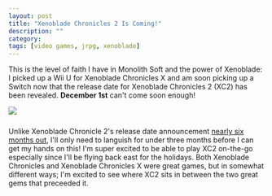 ```yaml
---
layout: post
title: "Xenoblade Chronicles 2 Is Coming!"
description: ""
category: 
tags: [video games, jrpg, xenoblade]
---
```


This is the level of faith I have in Monolith Soft and the power of Xenoblade: I picked up a Wii U for Xenoblade Chronicles X and am soon picking up a Switch now that the release date for Xenoblade Chronicles 2 (XC2) has been revealed. **December 1st** can't come soon enough!

<div>
	<img class="rounded-corners" style="max-width: 800px; border: 1px;" src="{{ site.images2017 }}/09-14/xc2.jpg"/>
	<p class="caption-text" style="line-height: 1.5em; margin-bottom: 24px;"><strong></strong></p>
</div>

Unlike Xenoblade Chronicle 2's release date announcement [nearly six months out][1], I'll only need to languish for under three months before I can get my hands on this! I'm super excited to be able to play XC2 on-the-go especially since I'll be flying back east for the holidays. Both Xenoblade Chronicles and Xenoblade Chronicles X were great games, but in somewhat different ways; I'm excited to see where XC2 sits in between the two great gems that preceeded it. 

[1]: {{site.base_url}}/2015/06/16/the-date-is-set/ 